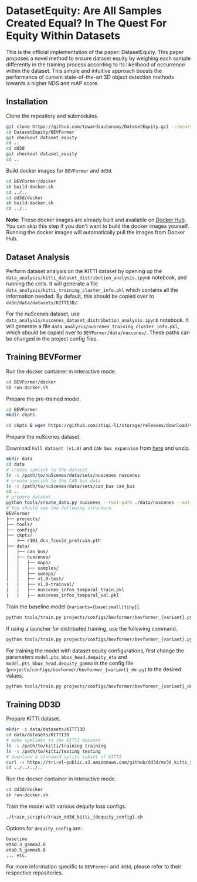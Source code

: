 # DatasetEquity: Are All Samples Created Equal? In The Quest For Equity Within Datasets

This is the official implementation of the paper: DatasetEquity. This paper proposes a novel method to ensure dataset equity by weighing each sample differently in the training process according to its likelihood of occurrence within the dataset. This simple and intuitive approach boosts the performance of current state-of-the-art 3D object detection methods towards a higher NDS and mAP score.

## Installation

Clone the repository and submodules.

```bash
git clone https://github.com/towardsautonomy/DatasetEquity.git --recursive
cd DatasetEquity/BEVFormer
git checkout dataset_equity
cd ..
cd dd3d
git checkout dataset_equity
cd ..
```

Build docker images for `BEVFormer` and `dd3d`.

```bash
cd BEVFormer/docker
sh build-docker.sh
cd ../..
cd dd3d/docker
sh build-docker.sh
cd ../..
```

**Note**: These docker images are already built and available on [Docker Hub](https://hub.docker.com/u/towardsautonomy). You can skip this step if you don't want to build the docker images yourself. Running the docker images will automatically pull the images from Docker Hub.

## Dataset Analysis

Perform dataset analysis on the KITTI dataset by opening up the `data_analysis/kitti_dataset_distribution_analysis.ipynb` notebook, and running the cells. It will generate a file `data_analysis/kitti_training_cluster_info.pkl` which contains all the information needed. By default, this should be copied over to `dd3d/data/datasets/KITTI3D/`.

For the nuScenes dataset, use `data_analysis/nuscenes_dataset_distribution_analysis.ipynb` notebook. It will generate a file `data_analysis/nuscenes_training_cluster_info.pkl`, which should be copied over to `BEVFormer/data/nuscenes/`. These paths can be changed in the project config files.

## Training BEVFormer

Run the docker container in interactive mode.

```bash
cd BEVFormer/docker
sh run-docker.sh
```

Prepare the pre-trained model.

```bash
cd BEVFormer
mkdir ckpts

cd ckpts & wget https://github.com/zhiqi-li/storage/releases/download/v1.0/r101_dcn_fcos3d_pretrain.pth
```

Prepare the nuScenes dataset.

Download `Full dataset (v1.0)` and `CAN bus expansion` from [here](https://www.nuscenes.org/download) and unzip.

```bash
mkdir data
cd data
# create symlink to the dataset
ln -s /path/to/nuScenes/data/sets/nuscenes nuscenes
# create symlink to the CAN bus data
ln -s /path/to/nuScenes/data/sets/can_bus can_bus
cd ..
# prepare dataset
python tools/create_data.py nuscenes --root-path ./data/nuscenes --out-dir ./data/nuscenes --extra-tag nuscenes --version v1.0 --canbus ./data
# You should see the following structure
BEVFormer
├── projects/
├── tools/
├── configs/
├── ckpts/
│   ├── r101_dcn_fcos3d_pretrain.pth
├── data/
│   ├── can_bus/
│   ├── nuscenes/
│   │   ├── maps/
│   │   ├── samples/
│   │   ├── sweeps/
│   │   ├── v1.0-test/
|   |   ├── v1.0-trainval/
|   |   ├── nuscenes_infos_temporal_train.pkl
|   |   ├── nuscenes_infos_temporal_val.pkl
```

Train the baseline model (`variants={base|small|tiny}`).

```bash
python tools/train.py projects/configs/bevformer/bevformer_{variant}.py --deterministic
```

If using a launcher for distributed training, use the following command.

```bash
python tools/train.py projects/configs/bevformer/bevformer_{variant}.py --deterministic --launcher pytorch
```

For training the model with dataset equity configurations, first change the parameters `model.pts_bbox_head.dequity_eta` and `model.pts_bbox_head.dequity_gamma` in the config file (`projects/configs/bevformer/bevformer_{variant}_de.py`) to the desired values.

```bash
python tools/train.py projects/configs/bevformer/bevformer_{variant}_de.py --deterministic --launcher pytorch
```

## Training DD3D

Prepare KITTI dataset.

```bash
mkdir -p data/datasets/KITTI3D
cd data/datasets/KITTI3D
# make symlinks to the KITTI dataset
ln -s /path/to/kitti/training training
ln -s /path/to/kitti/testing testing
# download a standard splits subset of KITTI
curl -s https://tri-ml-public.s3.amazonaws.com/github/dd3d/mv3d_kitti_splits.tar | sudo tar xv -C ./
cd ../../../..
```

Run the docker container in interactive mode.

```bash
cd dd3d/docker
sh run-docker.sh
```

Train the model with various dequity loss configs.
```bash
./train_scripts/train_dd3d_kitti_{dequity_config}.sh
```

Options for `dequity_config` are:
```bash
baseline
eta0.3_gamma2.0
eta0.5_gamma5.0
... etc.
```

For more information specific to `BEVFormer` and `dd3d`, please refer to their respective repositories.
